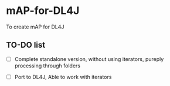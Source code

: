 # mAP-for-DL4J
To create mAP for DL4J


## TO-DO list

- [ ] Complete standalone version, without using iterators, pureply processing through folders
- [ ] Port to DL4J, Able to work with iterators

